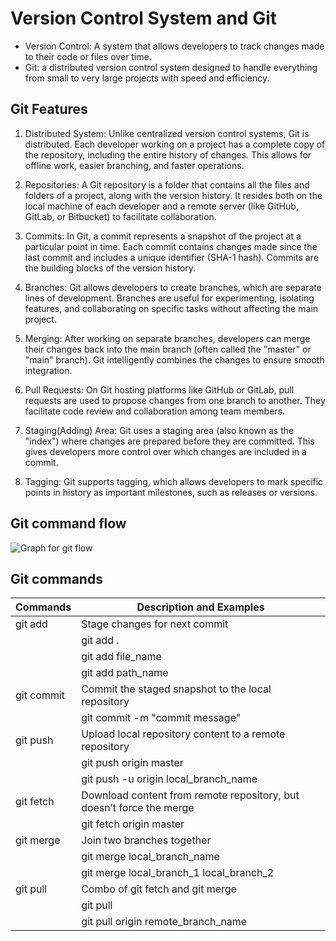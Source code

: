 # Version Control System and Git

- Version Control: A system that allows developers to track changes made to their code or files over time.
- Git: a distributed version control system designed to handle everything from small to very large projects with speed and efficiency.

## Git Features

1. Distributed System: Unlike centralized version control systems, Git is distributed. Each developer working on a project has a complete copy of the repository, including the entire history of changes. This allows for offline work, easier branching, and faster operations.

2. Repositories: A Git repository is a folder that contains all the files and folders of a project, along with the version history. It resides both on the local machine of each developer and a remote server (like GitHub, GitLab, or Bitbucket) to facilitate collaboration.

3. Commits: In Git, a commit represents a snapshot of the project at a particular point in time. Each commit contains changes made since the last commit and includes a unique identifier (SHA-1 hash). Commits are the building blocks of the version history.

4. Branches: Git allows developers to create branches, which are separate lines of development. Branches are useful for experimenting, isolating features, and collaborating on specific tasks without affecting the main project.

5. Merging: After working on separate branches, developers can merge their changes back into the main branch (often called the "master" or "main" branch). Git intelligently combines the changes to ensure smooth integration.

6. Pull Requests: On Git hosting platforms like GitHub or GitLab, pull requests are used to propose changes from one branch to another. They facilitate code review and collaboration among team members.

7. Staging(Adding) Area: Git uses a staging area (also known as the "index") where changes are prepared before they are committed. This gives developers more control over which changes are included in a commit.

8. Tagging: Git supports tagging, which allows developers to mark specific points in history as important milestones, such as releases or versions.

## Git command flow

![Graph for git flow](https://cloudstudio.com.au/wp-content/uploads/2021/06/GitWorkflow-4-768x495.png)

## Git commands

| **Commands** | **Description and Examples**                                         |
| ------------ | -------------------------------------------------------------------- |
| git add      | Stage changes for next commit                                        |
|              | git add .                                                            |
|              | git add file_name                                                    |
|              | git add path_name                                                    |
| git commit   | Commit the staged snapshot to the local repository                   |
|              | git commit -m "commit message"                                       |
| git push     | Upload local repository content to a remote repository               |
|              | git push origin master                                               |
|              | git push -u origin local_branch_name                                 |
| git fetch    | Download content from remote repository, but doesn’t force the merge |
|              | git fetch origin master                                              |
| git merge    | Join two branches together                                           |
|              | git merge local_branch_name                                          |
|              | git merge local_branch_1 local_branch_2                              |
| git pull     | Combo of git fetch and git merge                                     |
|              | git pull                                                             |
|              | git pull origin remote_branch_name                                   |
